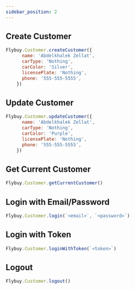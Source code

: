 ```yaml
---
sidebar_position: 2
---
```


## Create Customer

```jsx
Flybuy.Customer.createCustomer({
      name: 'Abdelkhalek Zellat',
      carType: 'Nothing',
      carColor: 'Silver',
      licensePlate: 'Nothing',
      phone: '555-555-5555',
    })
```

## Update Customer

```jsx
Flybuy.Customer.updateCustomer({
      name: 'Abdelkhalek Zellat',
      carType: 'Nothing',
      carColor: 'Purple',
      licensePlate: 'Nothing',
      phone: '555-555-5555',
    })
```


## Get Current Customer

```jsx
Flybuy.Customer.getCurrentCustomer()
```

## Login with Email/Password

```jsx
Flybuy.Customer.login(`<email>`, `<password>`)
```

## Login with Token

```jsx
Flybuy.Customer.loginWithToken(`<token>`)
```

## Logout

```jsx
Flybuy.Customer.logout()
```